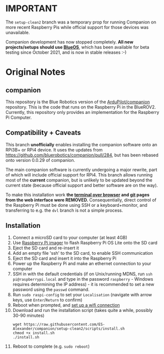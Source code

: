 # IMPORTANT

The `setup-clean2` branch was a temporary prop for running Companion on more recent Raspberry Pis while official support for those devices was unavailable. 

Companion development has now stopped completely. **All new projects/setups should use [BlueOS](https://discuss.bluerobotics.com/t/blueos-1-0-beta-testing/10830)**, which has been available for beta testing since October 2021, and is now in stable releases :-)

# Original Notes
## companion

This repository is the Blue Robotics version of the [ArduPilot/companion](https://github.com/ArduPilot/companion) repository. This is the code that runs on the Raspberry Pi in the BlueROV2. Currently, this repository only provides an implementation for the Raspberry Pi Computer.

## Compatibility + Caveats

This branch **unofficially** enables installing the companion software onto an RPi3B+ or RPi4 device. It uses the updates from https://github.com/bluerobotics/companion/pull/284, but has been rebased onto version 0.0.29 of companion.

The main companion software is currently undergoing a major rewrite, part of which will include official support for RPi4. This branch allows running most of the **current** companion, but is unlikely to be updated beyond the current state (because official support and better software are on the way).

To make this installation work **the [terminal over browser](https://www.ardusub.com/reference/companion/terminal-over-browser.html) and [git](https://www.ardusub.com/reference/companion/git.html) pages from the web interface were REMOVED.** Consequentially, direct control of the Raspberry Pi must be done using SSH or a keyboard+monitor, and transferring to e.g. the `dvl` branch is not a simple process.

## Installation

1. Connect a microSD card to your computer (at least 4GB)
2. Use [Raspberry Pi imager](https://www.raspberrypi.org/software/) to flash Raspberry Pi OS Lite onto the SD card
3. Eject the SD card and re-insert it
4. Add an empty file 'ssh' to the SD card, to enable SSH communication
5. Eject the SD card and insert it into the Raspberry Pi
6. Power up the Raspberry Pi and make an ethernet connection to your computer
7. SSH in with the default credentials (if on Unix/running MDNS, run `ssh pi@raspberrypi.local` and type in the password `raspberry` - Windows requires determining the IP address) - it is recommended to set a new password using the `passwd` command.
8. Run `sudo raspi-config` to set your `Localisation` (navigate with arrow keys, use `Enter`/`Return` to confirm)
9. Reboot when prompted, and [set up a wifi connection](https://www.raspberrypi.org/documentation/computers/configuration.html#wireless-networking-command-line)
10. Download and run the installation script (takes quite a while, possibly 30-90 minutes)
    ```
    wget https://raw.githubusercontent.com/ES-Alexander/companion/setup-clean2/scripts/install.sh
    chmod +x install.sh
    ./install.sh
    ```
11. Reboot to complete (e.g. `sudo reboot`)
